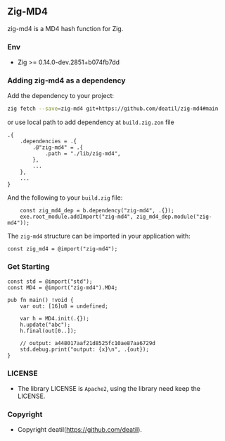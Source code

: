 ## Zig-MD4 

zig-md4 is a MD4 hash function for Zig.


### Env

 - Zig >= 0.14.0-dev.2851+b074fb7dd


### Adding zig-md4 as a dependency

Add the dependency to your project:

```sh
zig fetch --save=zig-md4 git+https://github.com/deatil/zig-md4#main
```

or use local path to add dependency at `build.zig.zon` file

```zig
.{
    .dependencies = .{
        .@"zig-md4" = .{
            .path = "./lib/zig-md4",
        },
        ...
    },
    ...
}
```

And the following to your `build.zig` file:

```zig
    const zig_md4_dep = b.dependency("zig-md4", .{});
    exe.root_module.addImport("zig-md4", zig_md4_dep.module("zig-md4"));
```

The `zig-md4` structure can be imported in your application with:

```zig
const zig_md4 = @import("zig-md4");
```


### Get Starting

~~~zig
const std = @import("std");
const MD4 = @import("zig-md4").MD4;

pub fn main() !void {
    var out: [16]u8 = undefined;
    
    var h = MD4.init(.{});
    h.update("abc");
    h.final(out[0..]);
    
    // output: a448017aaf21d8525fc10ae87aa6729d
    std.debug.print("output: {x}\n", .{out});
}
~~~


### LICENSE

*  The library LICENSE is `Apache2`, using the library need keep the LICENSE.


### Copyright

*  Copyright deatil(https://github.com/deatil).
